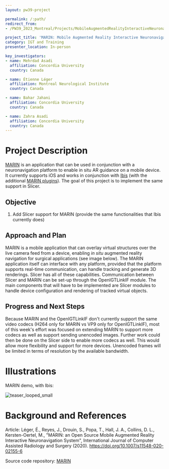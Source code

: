 ```yaml
---
layout: pw39-project

permalink: /:path/
redirect_from:
- /PW39_2023_Montreal/Projects/MobileAugmentedRealityInteractiveNeuronavigator/README.html

project_title: 'MARIN: Mobile Augmented Reality Interactive Neuronavigator (in Slicer)'
category: IGT and Training
presenter_location: In-person

key_investigators:
- name: Mehrdad Asadi
  affiliation: Concordia University
  country: Canada

- name: Étienne Léger
  affiliation: Montreal Neurological Institute
  country: Canada

- name: Bahar Jahani
  affiliation: Concordia University
  country: Canada

- name: Zahra Asadi
  affiliation: Concordia University
  country: Canada
---
```


# Project Description

<!-- Add a short paragraph describing the project. -->
[MARIN](https://github.com/AppliedPerceptionLab/MARIN) is an application that can be used in conjunction with a neuronavigation platform to enable in situ AR guidance on a mobile device. It currently supports iOS and works in conjunction with [Ibis](https://github.com/IbisNeuronav/Ibis) (with the additional [MARIN plugins](https://github.com/AppliedPerceptionLab/IbisPluginsExtraMARIN)). The goal of this project is to implement the same support in Slicer.

## Objective

<!-- Describe here WHAT you would like to achieve (what you will have as end result). -->

1. Add Slicer support for MARIN (provide the same functionalities that Ibis currently does)

## Approach and Plan

<!-- Describe here HOW you would like to achieve the objectives stated above. -->

MARIN is a mobile application that can overlay virtual structures over the live camera feed from a device, enabling *in situ* augmented reality navigation for surgical applications (see image below). The MARIN application itself can interface with any platform, provided that the platform supports real-time communication, can handle tracking and generate 3D renderings. Slicer has all of these capabilities. Communication between Slicer and MARIN can be set-up through the OpenIGTLinkIF module. The main components that will have to be implemented are Slicer modules to handle device configuration and rendering of tracked virtual objects.

## Progress and Next Steps

<!-- Update this section as you make progress, describing of what you have ACTUALLY DONE.
     If there are specific steps that you could not complete then you can describe them here, too. -->

Because MARIN and the OpenIGTLinkIF don't currently support the same video codecs (H264 only for MARIN vs VP9 only for OpenIGTLinkIF), most of this week's effort was focused on extending MARIN to support more codecs as well as support sending unencoded images. Further work could then be done on the Slicer side to enable more codecs as well. This would allow more flexibility and support for more devices. Unencoded frames will be limited in terms of resolution by the available bandwidth.

# Illustrations

<!-- Add pictures and links to videos that demonstrate what has been accomplished.
![Description of picture](Example2.jpg)
![Some more images](Example2.jpg)
-->

MARIN demo, with Ibis:

![teaser_looped_small](https://github.com/NA-MIC/ProjectWeek/assets/17100565/07faf583-2238-4760-8a54-896b75c2f300)

# Background and References

<!-- If you developed any software, include link to the source code repository.
     If possible, also add links to sample data, and to any relevant publications. -->
Article: Léger, É., Reyes, J., Drouin, S., Popa, T., Hall, J. A., Collins, D. L., Kersten-Oertel, M., "MARIN: an Open Source Mobile Augmented Reality Interactive Neuronavigation System", International Journal of Computer Assisted Radiology and Surgery (2020).
https://doi.org/10.1007/s11548-020-02155-6

Source code repository: [MARIN](https://github.com/AppliedPerceptionLab/MARIN/tree/master)
